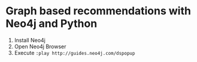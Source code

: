 # Graph based recommendations with Neo4j and Python

1. Install Neo4j
1. Open Neo4j Browser
1. Execute `:play http://guides.neo4j.com/dspopup`

